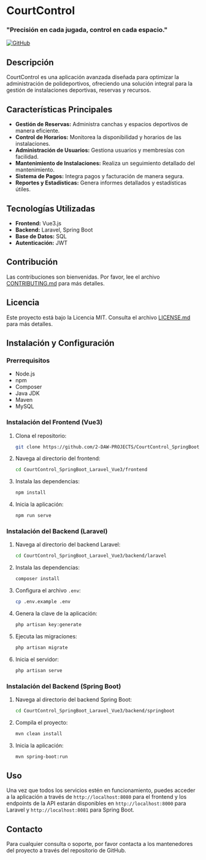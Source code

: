 

# CourtControl

### "Precisión en cada jugada, control en cada espacio."

[![GitHub](https://img.shields.io/badge/GitHub-Repository-blue)](https://github.com/2-DAW-PROJECTS/CourtControl_SpringBoot_Laravel_Vue3/)

## Descripción
CourtControl es una aplicación avanzada diseñada para optimizar la administración de polideportivos, ofreciendo una solución integral para la gestión de instalaciones deportivas, reservas y recursos.

## Características Principales
- **Gestión de Reservas:** Administra canchas y espacios deportivos de manera eficiente.
- **Control de Horarios:** Monitorea la disponibilidad y horarios de las instalaciones.
- **Administración de Usuarios:** Gestiona usuarios y membresías con facilidad.
- **Mantenimiento de Instalaciones:** Realiza un seguimiento detallado del mantenimiento.
- **Sistema de Pagos:** Integra pagos y facturación de manera segura.
- **Reportes y Estadísticas:** Genera informes detallados y estadísticas útiles.

## Tecnologías Utilizadas
- **Frontend:** Vue3.js
- **Backend:** Laravel, Spring Boot
- **Base de Datos:** SQL
- **Autenticación:** JWT

## Contribución
Las contribuciones son bienvenidas. Por favor, lee el archivo [CONTRIBUTING.md](CONTRIBUTING.md) para más detalles.

## Licencia
Este proyecto está bajo la Licencia MIT. Consulta el archivo [LICENSE.md](LICENSE.md) para más detalles.

## Instalación y Configuración

### Prerrequisitos
- Node.js
- npm
- Composer
- Java JDK
- Maven
- MySQL

### Instalación del Frontend (Vue3)
1. Clona el repositorio:
    ```bash
    git clone https://github.com/2-DAW-PROJECTS/CourtControl_SpringBoot_Laravel_Vue3.git
    ```
2. Navega al directorio del frontend:
    ```bash
    cd CourtControl_SpringBoot_Laravel_Vue3/frontend
    ```
3. Instala las dependencias:
    ```bash
    npm install
    ```
4. Inicia la aplicación:
    ```bash
    npm run serve
    ```

### Instalación del Backend (Laravel)
1. Navega al directorio del backend Laravel:
    ```bash
    cd CourtControl_SpringBoot_Laravel_Vue3/backend/laravel
    ```
2. Instala las dependencias:
    ```bash
    composer install
    ```
3. Configura el archivo `.env`:
    ```bash
    cp .env.example .env
    ```
4. Genera la clave de la aplicación:
    ```bash
    php artisan key:generate
    ```
5. Ejecuta las migraciones:
    ```bash
    php artisan migrate
    ```
6. Inicia el servidor:
    ```bash
    php artisan serve
    ```

### Instalación del Backend (Spring Boot)
1. Navega al directorio del backend Spring Boot:
    ```bash
    cd CourtControl_SpringBoot_Laravel_Vue3/backend/springboot
    ```
2. Compila el proyecto:
    ```bash
    mvn clean install
    ```
3. Inicia la aplicación:
    ```bash
    mvn spring-boot:run
    ```

## Uso
Una vez que todos los servicios estén en funcionamiento, puedes acceder a la aplicación a través de `http://localhost:8080` para el frontend y los endpoints de la API estarán disponibles en `http://localhost:8000` para Laravel y `http://localhost:8081` para Spring Boot.

## Contacto
Para cualquier consulta o soporte, por favor contacta a los mantenedores del proyecto a través del repositorio de GitHub.





